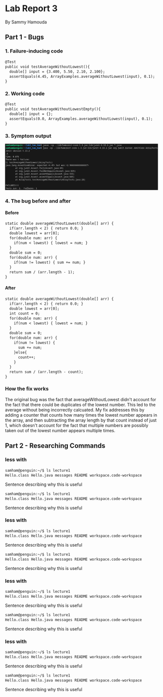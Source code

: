 # Lab Report 3

By Sammy Hamouda

## Part 1 - Bugs

### 1. Failure-inducing code

```
@Test
public void testAverageWithoutLowest(){
  double[] input = {3.400, 5.50, 2.10, 2.100};
  assertEquals(4.45, ArrayExamples.averageWithoutLowest(input), 0.1);
} 
```

### 2. Working code

```
@Test
public void testAverageWithoutLowestEmpty(){
  double[] input = {};
  assertEquals(0.0, ArrayExamples.averageWithoutLowest(input), 0.1);
}
```


### 3. Symptom output
![TestOutput.png](/images/LB3/TestOutput.png)



### 4. The bug before and after

#### Before
```
static double averageWithoutLowest(double[] arr) {
  if(arr.length < 2) { return 0.0; }
  double lowest = arr[0];
  for(double num: arr) {
    if(num < lowest) { lowest = num; }
  }
  double sum = 0;
  for(double num: arr) {
    if(num != lowest) { sum += num; }
  }
  return sum / (arr.length - 1);
}
```

#### After
```
static double averageWithoutLowest(double[] arr) {
  if(arr.length < 2) { return 0.0; }
  double lowest = arr[0];
  int count = 0;
  for(double num: arr) {
    if(num < lowest) { lowest = num; }
  }
  double sum = 0;
  for(double num: arr) {
    if(num != lowest) { 
      sum += num; 
    }else{
      count++;
    }
  }
  return sum / (arr.length - count);
}
```

### How the fix works
The original bug was the fact that averageWithoutLowest didn't account for the fact that there could be duplicates of the lowest number. This led to the average without being incorrectly calcuated. My fix addresses this by adding a counter that counts how many times the lowest number appears in the array, and then subtracting the array length by that count instead of just 1, which doesn't account for the fact that multiple numbers are possibly taken out of the lowest number appears multiple times.

## Part 2 - Researching Commands


### less with 

```
samham@penguin:~/$ ls lecture1
Hello.class Hello.java messages README workspace.code-workspace
```
Sentence describing why this is useful

```
samham@penguin:~/$ ls lecture1
Hello.class Hello.java messages README workspace.code-workspace
```
Sentence describing why this is useful

### less with 

```
samham@penguin:~/$ ls lecture1
Hello.class Hello.java messages README workspace.code-workspace
```
Sentence describing why this is useful

```
samham@penguin:~/$ ls lecture1
Hello.class Hello.java messages README workspace.code-workspace
```
Sentence describing why this is useful

### less with 

```
samham@penguin:~/$ ls lecture1
Hello.class Hello.java messages README workspace.code-workspace
```
Sentence describing why this is useful

```
samham@penguin:~/$ ls lecture1
Hello.class Hello.java messages README workspace.code-workspace
```
Sentence describing why this is useful

### less with 

```
samham@penguin:~/$ ls lecture1
Hello.class Hello.java messages README workspace.code-workspace
```
Sentence describing why this is useful

```
samham@penguin:~/$ ls lecture1
Hello.class Hello.java messages README workspace.code-workspace
```
Sentence describing why this is useful
